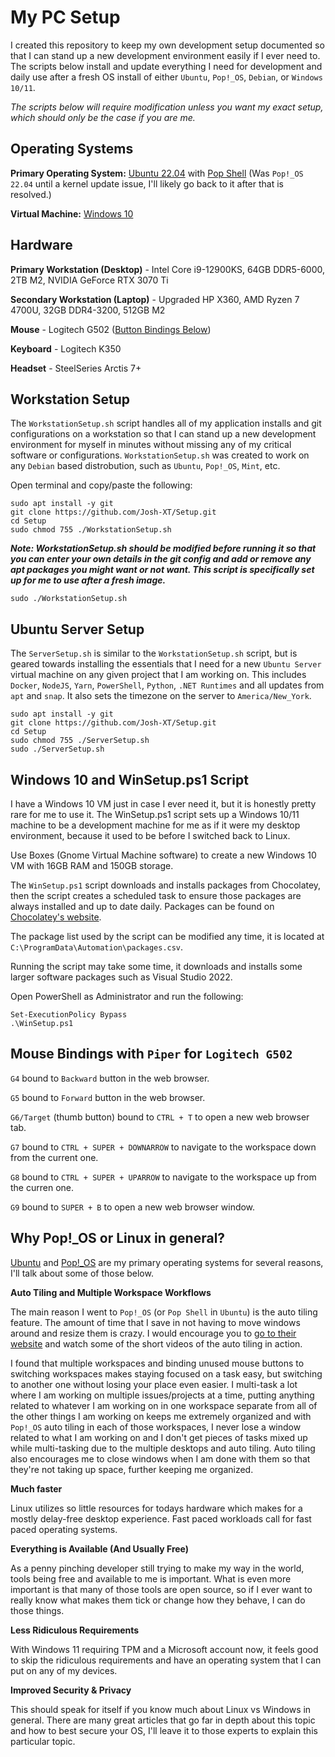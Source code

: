 # My PC Setup

I created this repository to keep my own development setup documented so that I can stand up a new development environment easily if I ever need to.  The scripts below install and update everything I need for development and daily use after a fresh OS install of either ``Ubuntu``, ``Pop!_OS``, ``Debian``, or ``Windows 10/11``.

_The scripts below will require modification unless you want my exact setup, which should only be the case if you are me._

## Operating Systems

**Primary Operating System:** [Ubuntu 22.04](https://ubuntu.com/) with [Pop Shell](https://support.system76.com/articles/pop-shell/)  (Was ``Pop!_OS 22.04`` until a kernel update issue, I'll likely go back to it after that is resolved.)

**Virtual Machine:** [Windows 10](https://www.microsoft.com/en-us/software-download/windows10ISO)

## Hardware

**Primary Workstation (Desktop)** - Intel Core i9-12900KS, 64GB DDR5-6000, 2TB M2, NVIDIA GeForce RTX 3070 Ti

**Secondary Workstation (Laptop)** - Upgraded HP X360, AMD Ryzen 7 4700U, 32GB DDR4-3200, 512GB M2

**Mouse** - Logitech G502 ([Button Bindings Below](https://github.com/Josh-XT/Setup#mouse-bindings-with-piper-for-logitech-g502))

**Keyboard** - Logitech K350

**Headset** - SteelSeries Arctis 7+

## Workstation Setup

The ``WorkstationSetup.sh`` script handles all of my application installs and git configurations on a workstation so that I can stand up a new development environment for myself in minutes without missing any of my critical software or configurations.  ``WorkstationSetup.sh`` was created to work on any ``Debian`` based distrobution, such as ``Ubuntu``, ``Pop!_OS``, ``Mint``, etc.

Open terminal and copy/paste the following:

```
sudo apt install -y git
git clone https://github.com/Josh-XT/Setup.git
cd Setup
sudo chmod 755 ./WorkstationSetup.sh
```

_**Note: WorkstationSetup.sh should be modified before running it so that you can enter your own details in the git config and add or remove any apt packages you might want or not want.  This script is specifically set up for me to use after a fresh image.**_

```
sudo ./WorkstationSetup.sh
```

## Ubuntu Server Setup

The ``ServerSetup.sh`` is similar to the ``WorkstationSetup.sh`` script, but is geared towards installing the essentials that I need for a new ``Ubuntu Server`` virtual machine on any given project that I am working on.  This includes ``Docker``, ``NodeJS``, ``Yarn``, ``PowerShell``, ``Python``, ``.NET Runtimes`` and all updates from ``apt`` and ``snap``.  It also sets the timezone on the server to ``America/New_York``.

```
sudo apt install -y git
git clone https://github.com/Josh-XT/Setup.git
cd Setup
sudo chmod 755 ./ServerSetup.sh
sudo ./ServerSetup.sh
```

## Windows 10 and WinSetup.ps1 Script

I have a Windows 10 VM just in case I ever need it, but it is honestly pretty rare for me to use it.  The WinSetup.ps1 script sets up a Windows 10/11 machine to be a development machine for me as if it were my desktop environment, because it used to be before I switched back to Linux.

Use Boxes (Gnome Virtual Machine software) to create a new Windows 10 VM with 16GB RAM and 150GB storage.

The ``WinSetup.ps1`` script downloads and installs packages from Chocolatey, then the script creates a scheduled task to ensure those packages are always installed and up to date daily.  Packages can be found on [Chocolatey's website](https://chocolatey.org).

The package list used by the script can be modified any time, it is located at ``C:\ProgramData\Automation\packages.csv``.

Running the script may take some time, it downloads and installs some larger software packages such as Visual Studio 2022.

Open PowerShell as Administrator and run the following:

```
Set-ExecutionPolicy Bypass
.\WinSetup.ps1
```

## Mouse Bindings with ``Piper`` for ``Logitech G502``

``G4`` bound to ``Backward`` button in the web browser.

``G5`` bound to ``Forward`` button in the web browser.

``G6/Target`` (thumb button) bound to ``CTRL + T`` to open a new web browser tab.

``G7`` bound to ``CTRL + SUPER + DOWNARROW`` to navigate to the workspace down from the current one.

``G8`` bound to ``CTRL + SUPER + UPARROW`` to navigate to the workspace up from the curren one.

``G9`` bound to ``SUPER + B`` to open a new web browser window.

## Why Pop!_OS or Linux in general?

[Ubuntu](https://ubuntu.com/) and [Pop!_OS](https://pop.system76.com/) are my primary operating systems for several reasons, I'll talk about some of those below.

**Auto Tiling and Multiple Workspace Workflows**

The main reason I went to ``Pop!_OS`` (or ``Pop Shell`` in ``Ubuntu``) is the auto tiling feature.  The amount of time that I save in not having to move windows around and resize them is crazy.  I would encourage you to [go to their website](https://pop.system76.com/) and watch some of the short videos of the auto tiling in action.

I found that multiple workspaces and binding unused mouse buttons to switching workspaces makes staying focused on a task easy, but switching to another one without losing your place even easier.  I multi-task a lot where I am working on multiple issues/projects at a time, putting anything related to whatever I am working on in one workspace separate from all of the other things I am working on keeps me extremely organized and with ``Pop!_OS`` auto tiling in each of those workspaces, I never lose a window related to what I am working on and I don't get pieces of tasks mixed up while multi-tasking due to the multiple desktops and auto tiling.  Auto tiling also encourages me to close windows when I am done with them so that they're not taking up space, further keeping me organized.

**Much faster**

Linux utilizes so little resources for todays hardware which makes for a mostly delay-free desktop experience.  Fast paced workloads call for fast paced operating systems.

**Everything is Available (And Usually Free)**

As a penny pinching developer still trying to make my way in the world, tools being free and available to me is important.  What is even more important is that many of those tools are open source, so if I ever want to really know what makes them tick or change how they behave, I can do those things.

**Less Ridiculous Requirements**

With Windows 11 requiring TPM and a Microsoft account now, it feels good to skip the ridiculous requirements and have an operating system that I can put on any of my devices.

**Improved Security & Privacy**

This should speak for itself if you know much about Linux vs Windows in general.  There are many great articles that go far in depth about this topic and how to best secure your OS, I'll leave it to those experts to explain this particular topic.